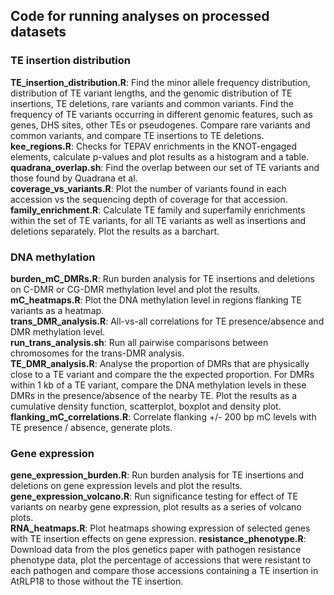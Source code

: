 ## Code for running analyses on processed datasets

### TE insertion distribution  
**TE_insertion_distribution.R**: Find the minor allele frequency distribution, distribution of TE variant lengths, and the genomic distribution of TE insertions, TE deletions, rare variants and common variants. Find the frequency of TE variants occurring in different genomic features, such as genes, DHS sites, other TEs or pseudogenes. Compare rare variants and common variants, and compare TE insertions to TE deletions.  
**kee_regions.R**: Checks for TEPAV enrichments in the KNOT-engaged elements, calculate p-values and plot results as a histogram and a table.  
**quadrana_overlap.sh**: Find the overlap between our set of TE variants and those found by Quadrana et al.  
**coverage_vs_variants.R**: Plot the number of variants found in each accession vs the sequencing depth of coverage for that accession.  
**family_enrichment.R**: Calculate TE family and superfamily enrichments within the set of TE variants, for all TE variants as well as insertions and deletions separately. Plot the results as a barchart.  

### DNA methylation    
**burden_mC_DMRs.R**: Run burden analysis for TE insertions and deletions on C-DMR or CG-DMR methylation level and plot the results.  
**mC_heatmaps.R**: Plot the DNA methylation level in regions flanking TE variants as a heatmap.  
**trans_DMR_analysis.R**: All-vs-all correlations for TE presence/absence and DMR methylation level.  
**run_trans_analysis.sh**: Run all pairwise comparisons between chromosomes for the trans-DMR analysis.  
**TE_DMR_analysis.R**: Analyse the proportion of DMRs that are physically close to a TE variant and compare the the expected proportion. For DMRs within 1 kb of a TE variant, compare the DNA methylation levels in these DMRs in the presence/absence of the nearby TE. Plot the results as a cumulative density function, scatterplot, boxplot and density plot.  
**flanking_mC_correlations.R**: Correlate flanking +/- 200 bp mC levels with TE presence / absence, generate plots.  

### Gene expression  
**gene_expression_burden.R**: Run burden analysis for TE insertions and deletions on gene expression levels and plot the results.  
**gene_expression_volcano.R**: Run significance testing for effect of TE variants on nearby gene expression, plot results as a series of volcano plots.  
**RNA_heatmaps.R**: Plot heatmaps showing expression of selected genes with TE insertion effects on gene expression.
**resistance_phenotype.R**:  Download data from the plos genetics paper with pathogen resistance phenotype data, plot the percentage of accessions that were resistant to each pathogen and compare those accessions containing a TE insertion in AtRLP18 to those without the TE insertion.  